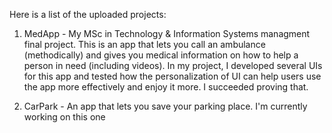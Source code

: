 Here is a list of the uploaded projects:

1) MedApp - My MSc in Technology & Information Systems managment final project.
            This is an app that lets you call an ambulance (methodically) and gives you medical information on how to
            help a person in need (including videos). 
            In my project, I developed several UIs for this app and tested how the personalization of UI can help users
            use the app more effectively and enjoy it more. I succeeded proving that.
            
2) CarPark - An app that lets you save your parking place.
             I'm currently working on this one
